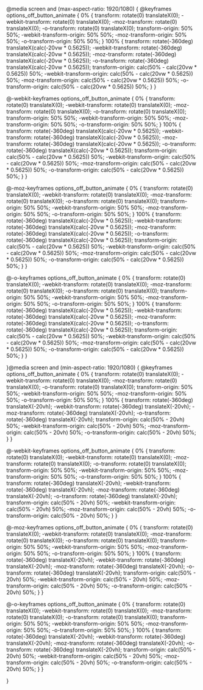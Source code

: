 @media screen and (max-aspect-ratio: 1920/1080) {
@keyframes options_off_button_animate {
0% {
transform: rotate(0) translateX(0);
-webkit-transform: rotate(0) translateX(0);
-moz-transform: rotate(0) translateX(0);
-o-transform: rotate(0) translateX(0);
transform-origin: 50% 50%;
-webkit-transform-origin: 50% 50%;
-moz-transform-origin: 50% 50%;
-o-transform-origin: 50% 50%;
}
100% {
transform: rotate(-360deg) translateX(calc(-20vw * 0.5625));
-webkit-transform: rotate(-360deg) translateX(calc(-20vw * 0.5625));
-moz-transform: rotate(-360deg) translateX(calc(-20vw * 0.5625));
-o-transform: rotate(-360deg) translateX(calc(-20vw * 0.5625));
transform-origin: calc(50% - calc(20vw * 0.5625)) 50%;
-webkit-transform-origin: calc(50% - calc(20vw * 0.5625)) 50%;
-moz-transform-origin: calc(50% - calc(20vw * 0.5625)) 50%;
-o-transform-origin: calc(50% - calc(20vw * 0.5625)) 50%;
}
}

@-webkit-keyframes options_off_button_animate {
0% {
transform: rotate(0) translateX(0);
-webkit-transform: rotate(0) translateX(0);
-moz-transform: rotate(0) translateX(0);
-o-transform: rotate(0) translateX(0);
transform-origin: 50% 50%;
-webkit-transform-origin: 50% 50%;
-moz-transform-origin: 50% 50%;
-o-transform-origin: 50% 50%;
}
100% {
transform: rotate(-360deg) translateX(calc(-20vw * 0.5625));
-webkit-transform: rotate(-360deg) translateX(calc(-20vw * 0.5625));
-moz-transform: rotate(-360deg) translateX(calc(-20vw * 0.5625));
-o-transform: rotate(-360deg) translateX(calc(-20vw * 0.5625));
transform-origin: calc(50% - calc(20vw * 0.5625)) 50%;
-webkit-transform-origin: calc(50% - calc(20vw * 0.5625)) 50%;
-moz-transform-origin: calc(50% - calc(20vw * 0.5625)) 50%;
-o-transform-origin: calc(50% - calc(20vw * 0.5625)) 50%;
}
}

@-moz-keyframes options_off_button_animate {
0% {
transform: rotate(0) translateX(0);
-webkit-transform: rotate(0) translateX(0);
-moz-transform: rotate(0) translateX(0);
-o-transform: rotate(0) translateX(0);
transform-origin: 50% 50%;
-webkit-transform-origin: 50% 50%;
-moz-transform-origin: 50% 50%;
-o-transform-origin: 50% 50%;
}
100% {
transform: rotate(-360deg) translateX(calc(-20vw * 0.5625));
-webkit-transform: rotate(-360deg) translateX(calc(-20vw * 0.5625));
-moz-transform: rotate(-360deg) translateX(calc(-20vw * 0.5625));
-o-transform: rotate(-360deg) translateX(calc(-20vw * 0.5625));
transform-origin: calc(50% - calc(20vw * 0.5625)) 50%;
-webkit-transform-origin: calc(50% - calc(20vw * 0.5625)) 50%;
-moz-transform-origin: calc(50% - calc(20vw * 0.5625)) 50%;
-o-transform-origin: calc(50% - calc(20vw * 0.5625)) 50%;
}
}

@-o-keyframes options_off_button_animate {
0% {
transform: rotate(0) translateX(0);
-webkit-transform: rotate(0) translateX(0);
-moz-transform: rotate(0) translateX(0);
-o-transform: rotate(0) translateX(0);
transform-origin: 50% 50%;
-webkit-transform-origin: 50% 50%;
-moz-transform-origin: 50% 50%;
-o-transform-origin: 50% 50%;
}
100% {
transform: rotate(-360deg) translateX(calc(-20vw * 0.5625));
-webkit-transform: rotate(-360deg) translateX(calc(-20vw * 0.5625));
-moz-transform: rotate(-360deg) translateX(calc(-20vw * 0.5625));
-o-transform: rotate(-360deg) translateX(calc(-20vw * 0.5625));
transform-origin: calc(50% - calc(20vw * 0.5625)) 50%;
-webkit-transform-origin: calc(50% - calc(20vw * 0.5625)) 50%;
-moz-transform-origin: calc(50% - calc(20vw * 0.5625)) 50%;
-o-transform-origin: calc(50% - calc(20vw * 0.5625)) 50%;
}
}

}@media screen and (min-aspect-ratio: 1920/1080) {
@keyframes options_off_button_animate {
0% {
transform: rotate(0) translateX(0);
-webkit-transform: rotate(0) translateX(0);
-moz-transform: rotate(0) translateX(0);
-o-transform: rotate(0) translateX(0);
transform-origin: 50% 50%;
-webkit-transform-origin: 50% 50%;
-moz-transform-origin: 50% 50%;
-o-transform-origin: 50% 50%;
}
100% {
transform: rotate(-360deg) translateX(-20vh);
-webkit-transform: rotate(-360deg) translateX(-20vh);
-moz-transform: rotate(-360deg) translateX(-20vh);
-o-transform: rotate(-360deg) translateX(-20vh);
transform-origin: calc(50% - 20vh) 50%;
-webkit-transform-origin: calc(50% - 20vh) 50%;
-moz-transform-origin: calc(50% - 20vh) 50%;
-o-transform-origin: calc(50% - 20vh) 50%;
}
}

@-webkit-keyframes options_off_button_animate {
0% {
transform: rotate(0) translateX(0);
-webkit-transform: rotate(0) translateX(0);
-moz-transform: rotate(0) translateX(0);
-o-transform: rotate(0) translateX(0);
transform-origin: 50% 50%;
-webkit-transform-origin: 50% 50%;
-moz-transform-origin: 50% 50%;
-o-transform-origin: 50% 50%;
}
100% {
transform: rotate(-360deg) translateX(-20vh);
-webkit-transform: rotate(-360deg) translateX(-20vh);
-moz-transform: rotate(-360deg) translateX(-20vh);
-o-transform: rotate(-360deg) translateX(-20vh);
transform-origin: calc(50% - 20vh) 50%;
-webkit-transform-origin: calc(50% - 20vh) 50%;
-moz-transform-origin: calc(50% - 20vh) 50%;
-o-transform-origin: calc(50% - 20vh) 50%;
}
}

@-moz-keyframes options_off_button_animate {
0% {
transform: rotate(0) translateX(0);
-webkit-transform: rotate(0) translateX(0);
-moz-transform: rotate(0) translateX(0);
-o-transform: rotate(0) translateX(0);
transform-origin: 50% 50%;
-webkit-transform-origin: 50% 50%;
-moz-transform-origin: 50% 50%;
-o-transform-origin: 50% 50%;
}
100% {
transform: rotate(-360deg) translateX(-20vh);
-webkit-transform: rotate(-360deg) translateX(-20vh);
-moz-transform: rotate(-360deg) translateX(-20vh);
-o-transform: rotate(-360deg) translateX(-20vh);
transform-origin: calc(50% - 20vh) 50%;
-webkit-transform-origin: calc(50% - 20vh) 50%;
-moz-transform-origin: calc(50% - 20vh) 50%;
-o-transform-origin: calc(50% - 20vh) 50%;
}
}

@-o-keyframes options_off_button_animate {
0% {
transform: rotate(0) translateX(0);
-webkit-transform: rotate(0) translateX(0);
-moz-transform: rotate(0) translateX(0);
-o-transform: rotate(0) translateX(0);
transform-origin: 50% 50%;
-webkit-transform-origin: 50% 50%;
-moz-transform-origin: 50% 50%;
-o-transform-origin: 50% 50%;
}
100% {
transform: rotate(-360deg) translateX(-20vh);
-webkit-transform: rotate(-360deg) translateX(-20vh);
-moz-transform: rotate(-360deg) translateX(-20vh);
-o-transform: rotate(-360deg) translateX(-20vh);
transform-origin: calc(50% - 20vh) 50%;
-webkit-transform-origin: calc(50% - 20vh) 50%;
-moz-transform-origin: calc(50% - 20vh) 50%;
-o-transform-origin: calc(50% - 20vh) 50%;
}
}

}
